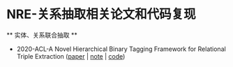# NRE-关系抽取相关论文和代码复现

** 实体、关系联合抽取 **
* 2020-ACL-A Novel Hierarchical Binary Tagging Framework for Relational Triple Extraction ([paper](https://arxiv.org/pdf/1909.03227.pdf) | [note]() | [code](https://github.com/WeKnowG/Awesome-Joint-Specific-Domain-Relation-Extraction))
